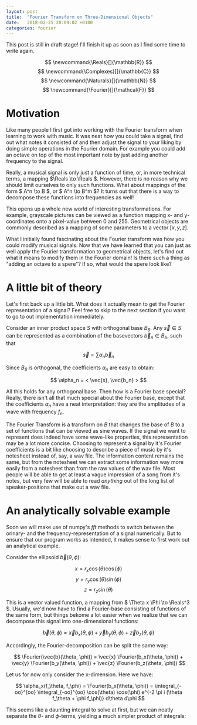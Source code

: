 ```yaml
---
layout: post
title:  "Fourier Transform on Three-Dimensional Objects"
date:   2018-02-25 20:09:02 +0100
categories: fourier
---
```


This post is still in draft stage! I'll finish it up as soon as I find some time to write again.

$$ \newcommand{\Reals}[]{\mathbb{R}} $$
$$ \newcommand{\Complexes}[]{\mathbb{C}} $$
$$ \newcommand{\Naturals}[]{\mathbb{N}} $$
$$ \newcommand{\Fourier}[]{\mathcal{F}} $$

# Motivation

Like many people I first got into working with the Fourier transform when learning to work with music. It was neat how you could take a signal, find out what notes it consisted of and then adjust the signal to your liking by doing simple operations in the Fourier domain. For example you could add an octave on top of the most important note by just adding another frequency to the signal.

Really, a musical signal is only just a function of time, or, in more technical terms, a mapping $\Reals \to \Reals $. However, there is no reason why we should limit ourselves to only such functions. What about mappings of the form $ A^n \to B $, or $ A^n \to B^m $? It turns out that there is a way to decompose these functions into frequencies as well!

This opens up a whole new world of interesting transformations. For example, grayscale pictures can be viewed as a function mapping x- and y-coordinates onto a pixel-value between 0 and 255. Geometrical objects are commonly described as a mapping of some parameters to a vector $[x, y, z]$. 

What I initially found fascinating about the Fourier transform was how you could modify musical signals. Now that we have learned that you can just as well apply the Fourier transformation to geometrical objects, let's find out what it means to modify them in the Fourier domain! Is there such a thing as "adding an octave to a spere"? If so, what would the spere look like?


# A little bit of theory

Let's first back up a little bit. What does it actually mean to get the Fourier representation of a signal? Feel free to skip to the next section if you want to go to out implementation immediately.

Consider an inner product space $S$ with orthogonal base $B_S$. Any $\vec{s} \in S$ can be represented as a combination of the basevectors $\vec{b}_n \in B_S$, such that

$$\vec{s} = \sum \alpha_n \vec{b}_n $$

Since $B_S$ is orthogonal, the coefficients $\alpha_n$ are easy to obtain:

$$ \alpha_n = < \vec{s}, \vec{b_n} > $$

All this holds for any orthogonal base. Then how is a Fourier base special? Really, there isn't all that much special about the Fourier base, except that the coefficients $\alpha_n$ have a neat interpretation: they are the amplitudes of a wave with frequency $f_n$.

The Fourier Transform is a transform on $B$ that changes the base of $B$ to a set of functions that can be viewed as sine waves. If the signal we want to represent does indeed have some wave-like properties, this representation may be a lot more concise. Choosing to represent a signal by it's Fourier coefficients is a bit like choosing to describe a piece of music by it's notesheet instead of, say, a wav file. The information content remains the same, but from the notesheet we can extract some information way more easily from a notesheet than from the raw values of the wav file. Most people will be able to get at least a vague impression of a song from it's notes, but very few will be able to read *anything* out of the long list of speaker-positions that make out a wav file.


# An analytically solvable example

Soon we will make use of numpy's $fft$ methods to switch between the orinary- and the frequency-representation of a signal numerically. But to ensure that our program works as intended, it makes sense to first work out an analytical example. 

Consider the ellipsoid $\vec{b}(\theta, \phi)$:

$$ x = r_x \cos(\theta) \cos(\phi) $$
$$ y = r_y \cos(\theta) \sin(\phi) $$
$$ z = r_z \sin(\theta)  $$

This is a vector valued function, a mapping from $ \Theta x \Phi \to \Reals^3 $. Usually, we'd now have to find a Fourier-base consisting of functions of the same form, but things bekome a lot easier when we realize that we can decompose this signal into one-dimensional functions: 

$$\vec{b}(\theta, \phi) = \vec{x} b_x(\theta, \phi) + \vec{y} b_y(\theta, \phi) + \vec{z} b_z(\theta, \phi) $$

Accordingly, the Fourier-decomposition can be split the same way:

$$ \Fourier(\vec{b}(\theta, \phi)) = \vec{x} \Fourier(b_x(\theta, \phi)) + \vec{y} \Fourier(b_y(\theta, \phi)) + \vec{z} \Fourier(b_z(\theta, \phi)) $$

Let us for now only consider the x-dimension. Here we have: 

$$ \alpha_x(f_\theta, f_\phi) = \Fourier(b_x(\theta, \phi)) = \integral_{-oo}^{oo} \integral_{-oo}^{oo} \cos(\theta) \cos(\phi) e^{-2 \pi i (\theta f_\theta + \phi f_\phi)} d\theta d\phi $$

This seems like a daunting integral to solve at first, but we can neatly separate the $\theta$- and $\phi$-terms, yielding a much simpler product of integrals: 

$$ $$ 